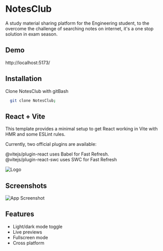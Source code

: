 
# NotesClub

A study material sharing platform for the Engineering student, to the overcome the challenge of searching notes on internet, it's a one stop solution in exam season. 




## Demo

http://localhost:5173/


## Installation

Clone NotesClub with gitBash 

```bash
  git clone NotesClub;

```
## React + Vite
This template provides a minimal setup to get React working in Vite with HMR and some ESLint rules.

Currently, two official plugins are available:

@vitejs/plugin-react uses Babel for Fast Refresh.<br/>
@vitejs/plugin-react-swc uses SWC for Fast Refresh
    
![Logo](https://github.com/rohitmauryax/NotesClub/blob/main/src/assets/logo.jpg)


## Screenshots

![App Screenshot](https://via.placeholder.com/468x300?text=App+Screenshot+Here)


## Features

- Light/dark mode toggle
- Live previews
- Fullscreen mode
- Cross platform

